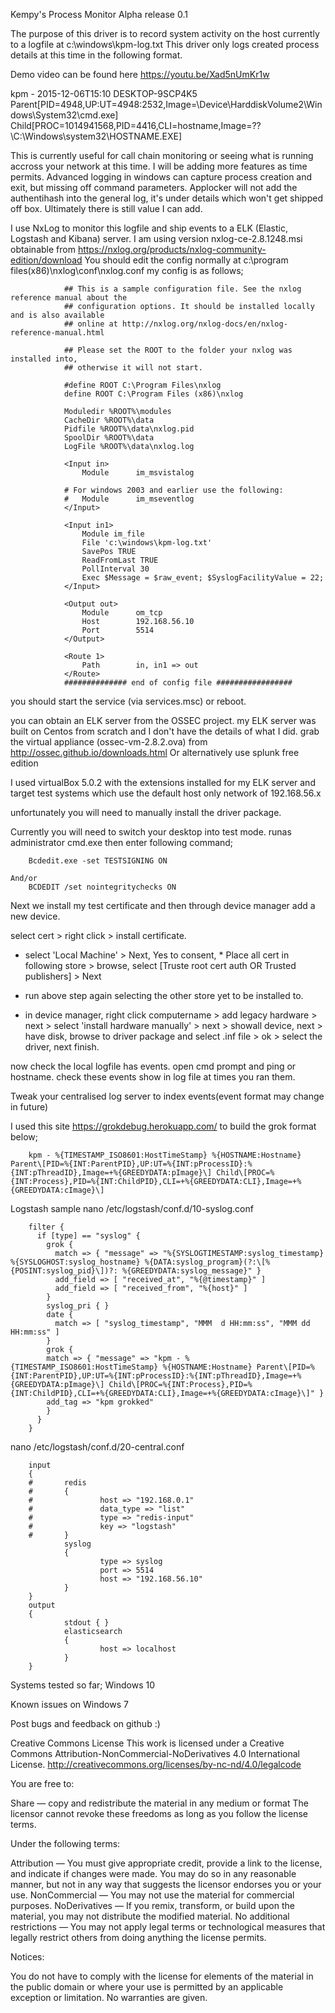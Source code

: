 Kempy's Process Monitor Alpha release 0.1

The purpose of this driver is to record system activity on the host currently to a logfile at c:\windows\kpm-log.txt
This driver only logs created process details at this time in the following format. 

Demo video can be found here https://youtu.be/Xad5nUmKr1w

kpm - 2015-12-06T15:10 DESKTOP-9SCP4K5 Parent[PID=4948,UP:UT=4948:2532,Image=\Device\HarddiskVolume2\Windows\System32\cmd.exe] Child[PROC=1014941568,PID=4416,CLI=hostname,Image=\??\C:\Windows\system32\HOSTNAME.EXE] 

This is currently useful for call chain monitoring or seeing what is running accross your network at this time.
I will be adding more features as time permits. Advanced logging in windows can capture process creation and exit, but missing off command parameters. Applocker will not add the authentihash into the general log, it's under details which won't get shipped off box. Ultimately there is still value I can add.

I use NxLog to monitor this logfile and ship events to a ELK (Elastic, Logstash and Kibana) server.
I am using version nxlog-ce-2.8.1248.msi obtainable from https://nxlog.org/products/nxlog-community-edition/download
You should edit the config normally at c:\program files(x86)\nxlog\conf\nxlog.conf
my config is as follows;



				## This is a sample configuration file. See the nxlog reference manual about the
				## configuration options. It should be installed locally and is also available
				## online at http://nxlog.org/nxlog-docs/en/nxlog-reference-manual.html

				## Please set the ROOT to the folder your nxlog was installed into,
				## otherwise it will not start.

				#define ROOT C:\Program Files\nxlog
				define ROOT C:\Program Files (x86)\nxlog

				Moduledir %ROOT%\modules
				CacheDir %ROOT%\data
				Pidfile %ROOT%\data\nxlog.pid
				SpoolDir %ROOT%\data
				LogFile %ROOT%\data\nxlog.log

				<Input in>
					Module      im_msvistalog

				# For windows 2003 and earlier use the following:
				#   Module      im_mseventlog
				</Input>

				<Input in1>
					Module im_file
					File 'c:\windows\kpm-log.txt'
					SavePos TRUE
					ReadFromLast TRUE
					PollInterval 30
					Exec $Message = $raw_event; $SyslogFacilityValue = 22;
				</Input>

				<Output out>
					Module      om_tcp
					Host        192.168.56.10
					Port        5514
				</Output>

				<Route 1>
					Path        in, in1 => out
				</Route>
				############## end of config file #################

you should start the service (via services.msc) or reboot.

you can obtain an ELK server from the OSSEC project. my ELK server was built on Centos from scratch and I don't have the details of what I did.
grab the virtual appliance (ossec-vm-2.8.2.ova) from http://ossec.github.io/downloads.html
Or alternatively use splunk free edition

I used virtualBox 5.0.2 with the extensions installed for my ELK server and target test systems which use the default host only network of 192.168.56.x

unfortunately you will need to manually install the driver package.

Currently you will need to switch your desktop into test mode. runas administrator cmd.exe then enter following command;
 
		Bcdedit.exe -set TESTSIGNING ON
		
	And/or
		BCDEDIT /set nointegritychecks ON

Next we install my test certificate and then through device manager add a new device.

select cert > right click > install certificate.
* select 'Local Machine' > Next, Yes to consent, * Place all cert in following store > browse, select [Truste root cert auth OR Trusted publishers] > Next
* run above step again selecting the other store yet to be installed to.

* in device manager, right click computername > add legacy hardware > next > select 'install hardware manually' > next > showall device, next > have disk, browse to driver package and select .inf file > ok > select the driver, next finish.

now check the local logfile has events. open cmd prompt and ping or hostname. check these events show in log file at times you ran them.

Tweak your centralised log server to index events(event format may change in future)

I used this site https://grokdebug.herokuapp.com/ to build the grok format below;

		kpm - %{TIMESTAMP_ISO8601:HostTimeStamp} %{HOSTNAME:Hostname} Parent\[PID=%{INT:ParentPID},UP:UT=%{INT:pProcessID}:%{INT:pThreadID},Image=+%{GREEDYDATA:pImage}\] Child\[PROC=%{INT:Process},PID=%{INT:ChildPID},CLI=+%{GREEDYDATA:CLI},Image=+%{GREEDYDATA:cImage}\]

Logstash sample 
nano /etc/logstash/conf.d/10-syslog.conf

		filter {
		  if [type] == "syslog" {
			grok {
			  match => { "message" => "%{SYSLOGTIMESTAMP:syslog_timestamp} %{SYSLOGHOST:syslog_hostname} %{DATA:syslog_program}(?:\[%{POSINT:syslog_pid}\])?: %{GREEDYDATA:syslog_message}" }
			  add_field => [ "received_at", "%{@timestamp}" ]
			  add_field => [ "received_from", "%{host}" ]
			}
			syslog_pri { }
			date {
			  match => [ "syslog_timestamp", "MMM  d HH:mm:ss", "MMM dd HH:mm:ss" ]
			}
			grok {
			match => { "message" => "kpm - %{TIMESTAMP_ISO8601:HostTimeStamp} %{HOSTNAME:Hostname} Parent\[PID=%{INT:ParentPID},UP:UT=%{INT:pProcessID}:%{INT:pThreadID},Image=+%{GREEDYDATA:pImage}\] Child\[PROC=%{INT:Process},PID=%{INT:ChildPID},CLI=+%{GREEDYDATA:CLI},Image=+%{GREEDYDATA:cImage}\]" }
			add_tag => "kpm grokked"
			}
		  }
		}



nano /etc/logstash/conf.d/20-central.conf

		input
		{
		#       redis
		#       {
		#               host => "192.168.0.1"
		#               data_type => "list"
		#               type => "redis-input"
		#               key => "logstash"
		#       }
				syslog
				{
						type => syslog
						port => 5514
						host => "192.168.56.10"
				}
		}
		output
		{
				stdout { }
				elasticsearch
				{
						host => localhost
				}
		}


Systems tested so far;
Windows 10

Known issues on Windows 7


Post bugs and feedback on github :)



Creative Commons License
This work is licensed under a Creative Commons Attribution-NonCommercial-NoDerivatives 4.0 International License.
http://creativecommons.org/licenses/by-nc-nd/4.0/legalcode

You are free to:

Share — copy and redistribute the material in any medium or format
The licensor cannot revoke these freedoms as long as you follow the license terms.

Under the following terms:

Attribution — You must give appropriate credit, provide a link to the license, and indicate if changes were made. You may do so in any reasonable manner, but not in any way that suggests the licensor endorses you or your use.
NonCommercial — You may not use the material for commercial purposes.
NoDerivatives — If you remix, transform, or build upon the material, you may not distribute the modified material.
No additional restrictions — You may not apply legal terms or technological measures that legally restrict others from doing anything the license permits.

Notices:

You do not have to comply with the license for elements of the material in the public domain or where your use is permitted by an applicable exception or limitation.
No warranties are given. 
